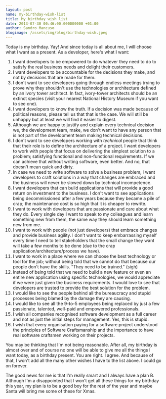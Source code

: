 ```yaml
--- 
layout: post 
name: my-birthday-wish-list 
title: My birthday wish list 
date: 2013-07-30 00:46:00.000000000 +01:00 
author: Sandro Mancuso
blogimage: /assets/img/blog/birthday-wish.jpeg
---
```


Today is my birthday. Yay! And since today is all about me, I will
choose what I want as a present. As a developer, here's what I want:


1.  I want developers to be empowered to do whatever they need to do to
    satisfy the real business needs and delight their customers.
2.  I want developers to be accountable for the decisions they make, and
    not by decisions that are made for them. 
3.  I don't want to see developers going through endless meetings trying
    to prove why they shouldn't use the technologies or architecture
    defined by an ivory tower architect. In fact, ivory-tower architects
    should be an extinct species (visit your nearest National History
    Museum if you want to see one). 
4.  I want developers to know the truth. If a decision was made because
    of political reasons, please tell us that that is the case. We will
    still be unhappy but at least we will find it easier to digest. 
5.  Although we are happy to justify and explain every technical
    decision we, the development team, make, we don't want to have any
    person that is not part of the development team making technical
    decisions. 
6.  I don't want to see developers working with *technical* people that
    think that their role is to define the architecture of a project. I
    want developers to work with people that focus on delivering the
    simplest solution to a problem; satisfying functional and
    non-functional requirements. If we can achieve that without writing
    software, even better. And no, that doesn't mean quick and dirty.
7.  In case we need to write software to solve a business problem, I
    want developers to craft solutions in a way that changes are
    embraced and the business will never be slowed down by technical
    incompetence.
8.  I want developers that can build applications that will provide a
    good return on investment to the business. I don't want to see
    applications being decommissioned after a few years because they
    became a pile of crap; the maintenance cost is so high that it is
    cheaper to rewrite. 
9.  I want to work with developers that are passionate and care about
    what they do. Every single day I want to speak to my colleagues and
    learn something new from them, the same way they should learn
    something new from me. 
10. I want to work with people (not just developers) that embrace
    changes and provide business agility. I don't want to keep
    embarrassing myself every time I need to tell stakeholders that the
    small change they want will take a few months to be done (due to the
    crap application/architecture/process we have). 
11. I want to work in a place where we can choose the best technology or
    tool for the job; without being told that we cannot do that because
    our people don't have the skills. "They need to be trained." (sigh)
12. Instead of being told that we need to build a new feature or even an
    entire new application using specific technologies, we would
    appreciate if we were just given the business requirements. I would
    love to see that developers are trusted to provide the best solution
    for the problem.
13. I would like to see the people behind all the bureaucracy and stupid
    processes being blamed by the damage they are causing. 
14. I would like to see all the 9-to-5 employees being replaced by just
    a few passionate, talented, well-paid and empowered professionals. 
15. I wish all companies recognised software development as a full
    career and not as just the initial steps for management. Yes, this
    is stupid.
16. I wish that every organisation paying for a software project
    understood the principles of Software Craftsmanship and the
    importance to have real software craftsmen working on their
    projects. 

You may be thinking that I'm not being reasonable. After all, my
birthday is almost over and of course no one will be able to give me all
the things I want today, as a birthday present. You are right. I agree.
And because of that, I won't add all the many other wishes I have to the
list above. I could go on forever. 

The good news for me is that I'm really smart and I always have a plan
B. Although I'm a disappointed that I won't get all these things for my
birthday this year, my plan is to be a good boy for the rest of the year
and maybe Santa will bring me some of these for Xmas.
